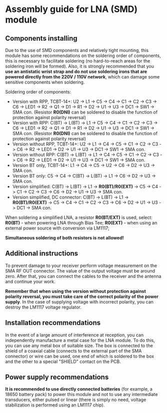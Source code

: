 # Assembly guide for LNA (SMD) module

## Components installing 
Due to the use of SMD components and relatively tight mounting, this module has some recommendations on the soldering order of components, this is necessary to facilitate soldering (no hard-to-reach areas for the soldering iron will be formed).
Also, it is strongly recommended that you **use an antistatic wrist strap and do not use soldering irons that are powered directly from the 220V / 110V network**, which can damage some sensitive components when soldering.

Soldering order of components:

- Version with RPP, TCBT-14+: U2 -> L1 -> C5 -> C4 -> C1 -> C2 -> C3 -> C6 -> LED1 -> R2 -> Q1 -> D1 -> R1 -> D2 -> U1 -> U3 -> DC1 -> SW1 -> SMA con. (Resistor **R0(DNI)** can be soldered to disable the function of protection against polarity reversal)
- Version with RPP: C(BT) -> L(BT) -> L1 -> C5 -> C4 -> C1 -> C2 -> C3 -> C6 -> LED1 -> R2 -> Q1 -> D1 -> R1 -> D2 -> U1 -> U3 -> DC1 -> SW1 -> SMA con. (Resistor **R0(DNI)** can be soldered to disable the function of protection against polarity reversal)
- Version without RPP, TCBT-14+: U2 -> L1 -> C4 -> C5 -> C1 -> C2 -> C3 -> C6 -> R2 -> LED1 -> D2 -> U1 -> U3 -> DC1 -> SW1 -> SMA con.
- Version without RPP: C(BT) -> L(BT) -> L1 -> C4 -> C5 -> C1 -> C2 -> C3 -> C6 -> R2 -> LED1 -> D2 -> U1 -> U3 -> DC1 -> SW1 -> SMA con.
- Version BT only, TCBT-14+: L1 -> C4 -> C5 -> U2 -> C6 -> D2 -> U3 -> SMA con.
- Version BT only: C5 -> C4 -> C(BT) -> L(BT) -> L1 -> C6 -> D2 -> U3 -> SMA con.
- Version simplified: C(BT) -> L(BT) -> L1 -> **R0(BT)/R0(EXT)** -> C5 -> C4 -> C1 -> C2 -> C3 -> C6 -> D2 -> U1 -> U3 -> SMA con.
- Version simplified, DC connector: C(BT) -> L(BT) -> L1 -> **R0(BT)/R0(EXT)** -> C5 -> C4 -> C1 -> C2 -> C3 -> C6 -> D2 -> U1 -> U3 -> DC1 -> SMA con.

When soldering a simplified LNA, a resistor **R0(BT/EXT)** is used, select:  
**R0(BT)** - when powering LNA through Bias Tee;
**R0(EXT)** - when using an external power source with conversion via LM1117;

**Simultaneous soldering of both resistors is not allowed!**

## Additional instructions
To prevent damage to your receiver perform voltage measurement on the SMA RF OUT connector. The value of the output voltage must be around zero. After that, you can connect the cables to the receiver and the antenna and continue your work.  

**Remember that when using the version without protection against polarity reversal, you must take care of the correct polarity of the power supply**. In the case of supplying voltage with incorrect polarity, you can destroy the LM1117 voltage regulator.

## Installation recommendations
In the event of a large amount of interference at reception, you can independently manufacture a metal case for the LNA module. To do this, you can use any metal box of suitable size. The box is connected to the shield of a coaxial cable (connects to the external part of the SMA connector) or wire can be used, one end of which is soldered to the box and the other to a special "SHIELD" contact on the PCB.

## Power supply recommendations
**It is recommended to use directly connected batteries** (for example, a 18650 battery pack) to power this module and not to use any intermediate transducers, either pulsed or linear (there is simply no need, voltage stabilization is performed using an LM1117 chip).
